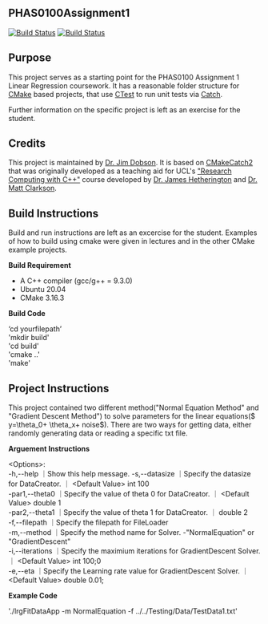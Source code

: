 PHAS0100Assignment1
------------------

[![Build Status](https://travis-ci.com/[USERNAME]/PHAS0100Assignment1.svg?branch=master)](https://travis-ci.com/[USERNAME]/PHAS0100Assignment1)
[![Build Status](https://ci.appveyor.com/api/projects/status/[APPVEYOR_ID]/branch/master)](https://ci.appveyor.com/project/[USERNAME]/PHAS0100Assignment1)


Purpose
-------

This project serves as a starting point for the PHAS0100 Assignment 1 Linear Regression coursework. It has a reasonable folder structure for [CMake](https://cmake.org/) based projects,
that use [CTest](https://cmake.org/) to run unit tests via [Catch](https://github.com/catchorg/Catch2). 

Further information on the specific project is left as an exercise for the student.


Credits
-------

This project is maintained by [Dr. Jim Dobson](https://www.ucl.ac.uk/physics-astronomy/people/dr-jim-dobson). It is based on [CMakeCatch2](https://github.com/UCL/CMakeCatch2.git) that was originally developed as a teaching aid for UCL's ["Research Computing with C++"](http://rits.github-pages.ucl.ac.uk/research-computing-with-cpp/)
course developed by [Dr. James Hetherington](http://www.ucl.ac.uk/research-it-services/people/james)
and [Dr. Matt Clarkson](https://iris.ucl.ac.uk/iris/browse/profile?upi=MJCLA42).


Build Instructions
------------------

Build and run instructions are left as an excercise for the student. Examples of how to build using cmake were given in lectures and in the other CMake example projects.

**Build Requirement** 
- A C++ compiler (gcc/g++ = 9.3.0)
- Ubuntu 20.04 
- CMake 3.16.3

**Build Code**

‘cd yourfilepath’\
'mkdir build'\
'cd build'\
'cmake ..'\
'make'

Project Instructions
--------------------
This project contained two different method("Normal Equation Method" and "Gradient Descent Method") to solve parameters for the linear equations($ y=\theta_0+ \theta_x+ noise$). There are two ways for getting data, either randomly generating data or reading a specific txt file.

**Arguement  Instructions** 

\<Options\>: \
    -h,--help                  ｜Show this help message.
    -s,--datasize              ｜Specify the datasize for DataCreator.                ｜ \<Default Value\> int 100\
    -par1,--theta0             ｜Specify the value of theta 0 for DataCreator.        ｜ \<Default Value> double 1\
    -par2,--theta1             ｜Specify the value of theta 1 for DataCreator.        ｜ <Default Value> double 2\
    -f,--filepath              ｜Specify the filepath for FileLoader \
    -m,--method<Compulsory>    ｜Specify the method name for Solver.   -"NormalEquation"  or  "GradientDescent" \
    -i,--iterations            ｜Specify the maximium iterations for GradientDescent Solver.  ｜ \<Default Value> int 100;0 \
    -e,--eta                   ｜Specify the Learning rate value for GradientDescent Solver.  ｜ \<Default Value> double 0.01; 

**Example Code**

'./lrgFitDataApp -m NormalEquation -f ../../Testing/Data/TestData1.txt'
